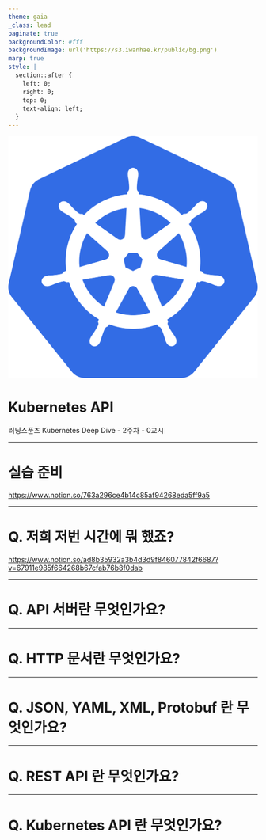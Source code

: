 ```yaml
---
theme: gaia
_class: lead
paginate: true
backgroundColor: #fff
backgroundImage: url('https://s3.iwanhae.kr/public/bg.png')
marp: true
style: |
  section::after {
    left: 0;
    right: 0;
    top: 0;
    text-align: left;
  }
---
```


![bg left:40% 80%](https://raw.githubusercontent.com/kubernetes/kubernetes/master/logo/logo.svg)

# **Kubernetes API**

러닝스푼즈
Kubernetes Deep Dive - 2주차 - 0교시

---

# 실습 준비

https://www.notion.so/763a296ce4b14c85af94268eda5ff9a5

---

# Q. 저희 저번 시간에 뭐 했죠?

https://www.notion.so/ad8b35932a3b4d3d9f846077842f6687?v=67911e985f664268b67cfab76b8f0dab

---

# Q. API 서버란 무엇인가요?

---

# Q. HTTP 문서란 무엇인가요?

---

# Q. JSON, YAML, XML, Protobuf 란 무엇인가요?

---

# Q. REST API 란 무엇인가요?

---

# Q. Kubernetes API 란 무엇인가요?
